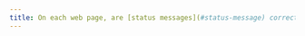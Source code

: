 ```yaml
---
title: On each web page, are [status messages](#status-message) correctly rendered (by assistive technologies)?
---
```

